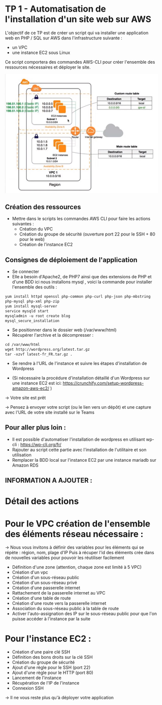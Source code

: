 # TP 1 - Automatisation de l'installation d'un site web sur AWS

L'objectif de ce TP est de créer un script qui va installer une application web en PHP / SQL sur AWS dans l'infrastructure suivante : 
* un VPC 
* une instance EC2 sous Linux

Ce script comportera des commandes AWS-CLI pour créer l'ensemble des ressources nécessaires et déployer le site.

![architechture_aws](architechture_aws.PNG)

## Création des ressources
* Mettre dans le scripts les commandes AWS CLI pour faire les actions suivantes : 
  * Création du VPC
  * Création du groupe de sécurité (ouverture port 22 pour le SSH + 80 pour le web)
  * Création de l'instance EC2 


## Consignes de déploiement de l'application
* Se connecter
* Elle a besoin d'Apache2, de PHP7 ainsi que des extensions de PHP et d'une BDD ici nous installons mysql , voici la commande pour installer l'ensemble des outils :
```
yum install httpd openssl php-common php-curl php-json php-mbstring php-mysql php-xml php-zip
yum install mysql-server
service mysqld start
mysqladmin -u root create blog
mysql_secure_installation
```
* Se positionner dans le dossier web (/var/www/html)
* Récupérer l'archive et la décompresser : 
```
cd /var/www/html
wget http://wordpress.org/latest.tar.gz
tar -xzvf latest-fr_FR.tar.gz . 
```
* Se rendre à l'URL de l'instance et suivre les étapes d'installation de Wordpress

* (Si nécessaire la procédure d'installation détaillé d'un Wordpress sur une instance EC2 est ici: https://crunchify.com/setup-wordpress-amazon-aws-ec2/ )

-> Votre site est prêt

-> Pensez à envoyer votre script (ou le lien vers un dépôt) et une capture avec l'URL de votre site installé sur le Teams

## Pour aller plus loin : 

* Il est possible d'automatiser l'installation de wordpress en utilisant wp-cli : https://wp-cli.org/fr/ 
* Rajouter au script cette partie avec l'installation de l'utilitaire et son utilisation 
* Remplacer la BDD local sur l'instance EC2 par une instance mariadb sur Amazon RDS







## INFORMATION A AJOUTER :

# Détail des actions

# Pour le VPC création de l'ensemble des éléments réseau nécessaire :

-> Nous vous invitons à définir des variables pour les éléments qui se répète : région, nom, plage d'IP Puis à récuper l'id des éléments crée dans de nouvelles variables pour pouvoir les réutiliser facilement

- Définition d'une zone (attention, chaque zone est limité à 5 VPC)
- Création d'un vpc
- Création d'un sous-réseau public
- Création d'un sous-réseau privé
- Création d'une passerelle internet
- Rattachement de la passerelle internet au VPC
- Création d'une table de route
- Création d'une route vers la passerelle internet
- Association du sous-réseau public à la table de route
- Activer l'auto-assignation des IP sur le sous-réseau public pour que l'on puisse accéder à l'instance par la suite

# Pour l'instance EC2 :

- Création d'une paire clé SSH
- Définition des bons droits sur la clé SSH
- Création du groupe de sécurité
- Ajout d'une règle pour le SSH (port 22)
- Ajout d'une règle pour le HTTP (port 80)
- Lancement de l'instance
- Récupération de l'IP de l'instance
- Connexion SSH

-> Il ne vous reste plus qu'à déployer votre application